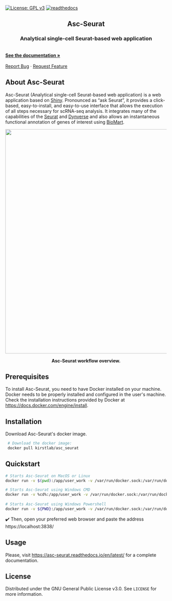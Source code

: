 [![License: GPL v3](https://img.shields.io/badge/License-GPLv3-blue.svg)](https://www.gnu.org/licenses/gpl-3.0) [![readthedocs](https://readthedocs.org/projects/asc-seurat/badge/?version=latest)](https://asc-seurat.readthedocs.io/en/latest/)

<p align="center">
  <!-- <a href="https://github.com/othneildrew/Best-README-Template">
    <img src="images/logo.png" alt="Logo" width="80" height="80">
  </a> -->

  <h2 align="center">Asc-Seurat</h2>

  <p align="center">
    <h3 align="center"> Analytical single-cell Seurat-based web application</h3>
    <br />
    <a href="https://asc-seurat.readthedocs.io/en/latest/index.html"><strong>See the documentation »</strong></a>
    <br />
    <br />
    <a href="https://github.com/KirstLab/asc_seurat/issues">Report Bug</a>
    ·
    <a href="https://github.com/KirstLab/asc_seurat/issues">Request Feature</a>
  </p>
</p>




<!-- ABOUT THE PROJECT -->
## About Asc-Seurat


Asc-Seurat (Analytical single-cell Seurat-based web application) is a web application based on [Shiny](https://shiny.rstudio.com/). Pronounced as “ask Seurat”, it provides a click-based, easy-to-install, and easy-to-use interface that allows the execution of all steps necessary for scRNA-seq analysis. It integrates many of the capabilities of the [Seurat](https://satijalab.org/seurat/) and [Dynverse](https://dynverse.org/) and also allows an instantaneous functional annotation of genes of interest using [BioMart](http://www.biomart.org/).

<p align="center">
<img src="https://github.com/KirstLab/asc_seurat/raw/main/docs/images/asc_seurat_workflow.png" width="700">
</p>

<p align="center">
<strong>Asc-Seurat workflow overview.</strong>
</p>

<!-- GETTING STARTED -->

## Prerequisites

To install Asc-Seurat, you need to have Docker installed on your machine. Docker needs to be properly installed and configured in the user's machine. Check the installation instructions provided by Docker at https://docs.docker.com/engine/install.

## Installation

Download Asc-Seurat's docker image.
   ```sh
    # Download the docker image:
    docker pull kirstlab/asc_seurat
   ```

<!-- USAGE EXAMPLES -->

## Quickstart

```sh
# Starts Asc-Seurat on MacOS or Linux
docker run -v $(pwd):/app/user_work -v /var/run/docker.sock:/var/run/docker.sock -d --name Asc_Seurat --rm -p 3838:3838 kirstlab/asc_seurat

# Starts Asc-Seurat using Windows CMD
docker run -v %cd%:/app/user_work -v /var/run/docker.sock:/var/run/docker.sock -d --rm -p 3838:3838 kirstlab/asc_seurat
 
# Starts Asc-Seurat using Windows Powershell
docker run -v ${PWD}:/app/user_work -v /var/run/docker.sock:/var/run/docker.sock -d --rm -p 3838:3838 kirstlab/asc_seurat
```

:heavy_check_mark: Then, open your preferred web browser and paste the address https://localhost:3838/

## Usage

Please, visit https://asc-seurat.readthedocs.io/en/latest/ for a complete documentation.


<!-- LICENSE -->
## License

Distributed under the GNU General Public License v3.0. See `LICENSE` for more information.
